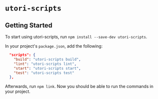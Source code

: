 # `utori-scripts`

## Getting Started

To start using utori-scripts, run `npm install --save-dev utori-scripts`.

In your project's `package.json`, add the following:

```json
  "scripts": {
    "build": "utori-scripts build",
    "lint": "utori-scripts lint",
    "start": "utori-scripts start",
    "test": "utori-scripts test"
  },
```

Afterwards, run `npm link`. Now you should be able to run the commands in your project.
